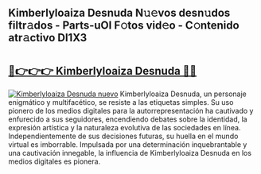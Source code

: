 ## Kimberlyloaiza Desnuda N𝚞𝚎vos desn𝚞dos filtr𝚊dos - Parts-uOI F𝚘tos vid𝚎o - C𝚘ntenido atr𝚊ctivo DI1X3

# <h2><a href="http://mbbdm3.tromn.icu/?c=Kimberlyloaiza+Desnuda">🔗👉👉👉 Kimberlyloaiza Desnuda 🔗🔗</a></h2>

[![Kimberlyloaiza Desnuda nuevo](https://i.imgur.com/pEAQMta.gif)](http://mbbdm3.tromn.icu/?c=Kimberlyloaiza+Desnuda)
Kimberlyloaiza Desnuda, un personaje enigmático y multifacético, se resiste a las etiquetas simples. Su uso pionero de los medios digitales para la autorrepresentación ha cautivado y enfurecido a sus seguidores, encendiendo debates sobre la identidad, la expresión artística y la naturaleza evolutiva de las sociedades en línea. Independientemente de sus decisiones futuras, su huella en el mundo virtual es imborrable. Impulsada por una determinación inquebrantable y una cautivación innegable, la influencia de Kimberlyloaiza Desnuda en los medios digitales es pionera.
